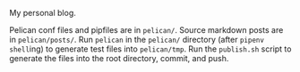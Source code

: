 My personal blog.

Pelican conf files and pipfiles are in `pelican/`. Source markdown posts are in `pelican/posts/`. Run `pelican` in the `pelican/` directory (after `pipenv shell`ing) to generate test files into `pelican/tmp`. Run the `publish.sh` script to generate the files into the root directory, commit, and push.
